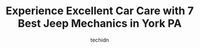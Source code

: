---
layout: ampstory
image: https://images.unsplash.com/photo-1542362567-b07e54358753?ixlib=rb-4.0.3&ixid=MnwxMjA3fDB8MHxwaG90by1wYWdlfHx8fGVufDB8fHx8&auto=format&fit=crop&w=640&h=853&q=80
author: techidn
featured: false
description: If youre in need of trustworthy and skilled Jeep Mechanic in York PA, USA, youll be pleased to discover the 7 best Jeep Mechanic in town. Their expertise and commitment to customer satisfa
title: Experience Excellent Car Care with 7 Best Jeep Mechanics in York PA
cover:
   title: Experience Excellent Car Care with 7 Best Jeep Mechanics in York PA
   subtitle: Rickpate
   background: https://images.unsplash.com/photo-1542362567-b07e54358753?ixlib=rb-4.0.3&ixid=MnwxMjA3fDB8MHxwaG90by1wYWdlfHx8fGVufDB8fHx8&auto=format&fit=crop&w=640&h=853&q=80

pages: 
 - layout: thirds
   top: <h1>#1 Meineke Car Care Center</h1>
   bottom: "<p>Used this location for about 3-4 visits.Ive received oils changes, Inspections, check engine light and even called with some basic car questions. CJ is always great wi</p>"
   background: https://www.knot35.com/toplist/wp-content/uploads/2023/06/best-jeep-mechanic-1-in-york-pa-1685837251.jpeg
   backgroundblur: true
 - layout: thirds
   top: <h1>#2 Lopez Auto Lot LLC</h1>
   bottom: "<p>51 Parkway Blvd, York, PA 17404, United States</p>"
   background: https://www.knot35.com/toplist/wp-content/uploads/2023/06/best-jeep-mechanic-2-in-york-pa-1685837252.png
   cta:
      link: https://www.knot35.com/toplist/experience-excellent-car-care-with-7-best-jeep-mechanics-in-york-pa/
      text: Experience Excellent Car Care with 7 Best Jeep Mechanics in York PA
 - layout: thirds
   top: <h1>#3 Stouchs Auto Repair Shop</h1>
   bottom: "<p>221 N East St, York, PA 17403, United States</p>"
   background: https://www.knot35.com/toplist/wp-content/uploads/2023/06/best-jeep-mechanic-3-in-york-pa-1685837253.png
   cta:
      link: https://www.knot35.com/toplist/experience-excellent-car-care-with-7-best-jeep-mechanics-in-york-pa/
      text: Experience Excellent Car Care with 7 Best Jeep Mechanics in York PA
 - layout: thirds
   top: <h1>#4 Pilgrims Car Care Center</h1>
   bottom: "<p>367 Rose Ave, York, PA 17401, United States</p>"
   background: https://images.unsplash.com/photo-1484589065579-248aad0d8b13?ixlib=rb-4.0.3&ixid=MnwxMjA3fDB8MHxwaG90by1wYWdlfHx8fGVufDB8fHx8&auto=format&fit=crop&w=640&h=853&q=80
   cta:
      link: https://www.knot35.com/toplist/experience-excellent-car-care-with-7-best-jeep-mechanics-in-york-pa/
      text: Experience Excellent Car Care with 7 Best Jeep Mechanics in York PA
 - layout: thirds
   top: <h1>#5 Mugsys Repair</h1>
   bottom: "<p>570 Lancaster Ave, York, PA 17403, United States</p>"
   background: https://images.unsplash.com/photo-1536745287225-21d689278fd1?ixlib=rb-4.0.3&ixid=MnwxMjA3fDB8MHxwaG90by1wYWdlfHx8fGVufDB8fHx8&auto=format&fit=crop&w=640&h=853&q=80
   cta:
      link: https://www.knot35.com/toplist/experience-excellent-car-care-with-7-best-jeep-mechanics-in-york-pa/
      text: Experience Excellent Car Care with 7 Best Jeep Mechanics in York PA
 - layout: thirds
   top: <h1>#6 Jims Auto Repair</h1>
   bottom: "<p>108 E 11th Ave, York, PA 17404, United States</p>"
   background: https://images.unsplash.com/photo-1540457036297-448b6b99e91c?ixlib=rb-4.0.3&ixid=MnwxMjA3fDB8MHxwaG90by1wYWdlfHx8fGVufDB8fHx8&auto=format&fit=crop&w=640&h=853&q=80
   cta:
      link: https://www.knot35.com/toplist/experience-excellent-car-care-with-7-best-jeep-mechanics-in-york-pa/
      text: Experience Excellent Car Care with 7 Best Jeep Mechanics in York PA
 - layout: thirds
   top: <h1>#7 1334 Auto</h1>
   bottom: "<p>501 N Adams St, York, PA 17404, United States</p>"
   background: https://images.unsplash.com/photo-1488554378835-f7acf46e6c98?ixlib=rb-4.0.3&ixid=MnwxMjA3fDB8MHxwaG90by1wYWdlfHx8fGVufDB8fHx8&auto=format&fit=crop&w=640&h=853&q=80
   cta:
      link: https://www.knot35.com/toplist/experience-excellent-car-care-with-7-best-jeep-mechanics-in-york-pa/
      text: Experience Excellent Car Care with 7 Best Jeep Mechanics in York PA
 - layout: thirds
   middle: Continue reading...
   background: https://images.unsplash.com/photo-1557672172-298e090bd0f1?ixlib=rb-4.0.3&ixid=MnwxMjA3fDB8MHxwaG90by1wYWdlfHx8fGVufDB8fHx8&auto=format&fit=crop&w=640&h=853&q=80
   cta:
      link: https://www.knot35.com/toplist/experience-excellent-car-care-with-7-best-jeep-mechanics-in-york-pa/
      text: Experience Excellent Car Care with 7 Best Jeep Mechanics in York PA
      
---
